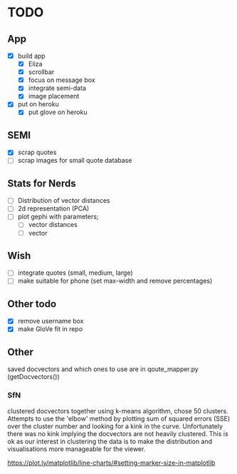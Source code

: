 # TODO

## App

- [X] build app 
  - [X] Eliza  
  - [X] scrollbar
  - [X] focus on message box
  - [X] integrate semi-data
  - [X] image placement
- [X] put on heroku
  - [X] put glove on heroku

## SEMI

- [X] scrap quotes
- [ ] scrap images for small quote database
 
## Stats for Nerds

- [ ] Distribution of vector distances
- [ ] 2d representation (PCA)
- [ ] plot gephi with parameters;
  - [ ] vector distances
  - [ ] vector

## Wish

- [ ] integrate quotes (small, medium, large)
- [ ] make suitable for phone (set max-width and remove percentages)

## Other todo

- [X] remove username box
- [X] make GloVe fit in repo

## Other

saved docvectors and which ones to use are in qoute_mapper.py (getDocvectors())

### SfN

clustered docvectors together using k-means algorithm, chose 50 clusters.
Attempts to use the 'elbow' method by plotting sum of squared errors (SSE) over the cluster number and looking for a kink in the curve.
Unfortunately there was no kink implying the docvectors are not heavily clustered. 
This is ok as our interest in clustering the data is to make the distribution and visualisations more manageable for the viewer. 

https://plot.ly/matplotlib/line-charts/#setting-marker-size-in-matplotlib
